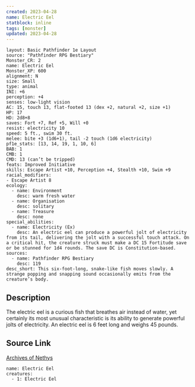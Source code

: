 ```yaml
---
created: 2023-04-28
name: Electric Eel
statblock: inline
tags: [monster]
updated: 2023-04-28
---
```

```statblock
layout: Basic Pathfinder 1e Layout
source: "Pathfinder RPG Bestiary"
Monster_CR: 2
name: Electric Eel
Monster_XP: 600
alignment: N
size: Small
type: animal
INI: +6
perception: +4
senses: low-light vision
AC: 15, touch 13, flat-footed 13 (dex +2, natural +2, size +1)
HP: 17
HD: 2d8+8
saves: Fort +7, Ref +5, Will +0
resist: electricity 10
speed: 5 ft., swim 30 ft.
melee: bite +3 (1d6+1), tail -2 touch (1d6 electricity)
pf1e_stats: [13, 14, 19, 1, 10, 6]
BAB: 1
CMB: 1
CMD: 13 (can’t be tripped)
feats: Improved Initiative
skills: Escape Artist +10, Perception +4, Stealth +10, Swim +9
racial_modifiers:
- Escape Artist 8
ecology:
  - name: Environment
    desc: warm fresh water
  - name: Organisation
    desc: solitary
  - name: Treasure
    desc: none
special_abilities:
  - name: Electricity (Ex)
    desc: An electric eel can produce a powerful jolt of electricity from its tail, delivering the jolt with a successful touch attack. On a critical hit, the creature struck must make a DC 15 Fortitude save or be stunned for 1d4 rounds. The save DC is Constitution-based.
sources:
  - name: Pathfinder RPG Bestiary
    desc: 119
desc_short: This six-foot-long, snake-like fish moves slowly. A strange popping and snapping sound occasionally emits from the creature’s body.
```
## Description
The electric eel is a curious fish that breathes air instead of water, yet certainly its most unusual characteristic is its ability to generate powerful jolts of electricity. An electric eel is 6 feet long and weighs 45 pounds.
## Source Link
[Archives of Nethys](https://aonprd.com/MonsterDisplay.aspx?ItemName=Electric%20Eel)
```encounter-table
name: Electric Eel
creatures:
  - 1: Electric Eel
```
